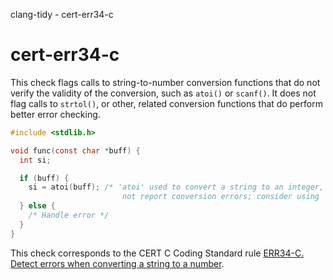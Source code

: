 clang-tidy - cert-err34-c

</div>

# cert-err34-c

This check flags calls to string-to-number conversion functions that do
not verify the validity of the conversion, such as `atoi()` or
`scanf()`. It does not flag calls to `strtol()`, or other, related
conversion functions that do perform better error checking.

``` c
#include <stdlib.h>

void func(const char *buff) {
  int si;

  if (buff) {
    si = atoi(buff); /* 'atoi' used to convert a string to an integer, but function will
                         not report conversion errors; consider using 'strtol' instead. */
  } else {
    /* Handle error */
  }
}
```

This check corresponds to the CERT C Coding Standard rule [ERR34-C.
Detect errors when converting a string to a
number](https://www.securecoding.cert.org/confluence/display/c/ERR34-C.+Detect+errors+when+converting+a+string+to+a+number).

